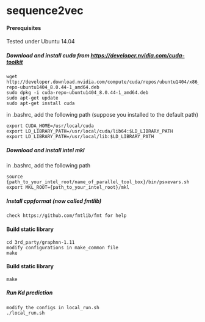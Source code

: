 # sequence2vec

#### Prerequisites

Tested under Ubuntu 14.04


##### Download and install cuda from https://developer.nvidia.com/cuda-toolkit

    wget http://developer.download.nvidia.com/compute/cuda/repos/ubuntu1404/x86_64/cuda-repo-ubuntu1404_8.0.44-1_amd64.deb
    sudo dpkg -i cuda-repo-ubuntu1404_8.0.44-1_amd64.deb
    sudo apt-get update
    sudo apt-get install cuda
    
  in .bashrc, add the following path (suppose you installed to the default path)
  
    export CUDA_HOME=/usr/local/cuda
    export LD_LIBRARY_PATH=/usr/local/cuda/lib64:$LD_LIBRARY_PATH
    export LD_LIBRARY_PATH=/usr/local/lib:$LD_LIBRARY_PATH
    
##### Download and install intel mkl

  in .bashrc, add the following path
  
    source {path_to_your_intel_root/name_of_parallel_tool_box}/bin/psxevars.sh
    export MKL_ROOT={path_to_your_intel_root}/mkl
    
##### Install cppformat (now called fmtlib)

    check https://github.com/fmtlib/fmt for help
    
#### Build static library

    cd 3rd_party/graphnn-1.11
    modify configurations in make_common file
    make
    
#### Build static library
    make
    
##### Run Kd prediction
    modify the configs in local_run.sh
    ./local_run.sh
